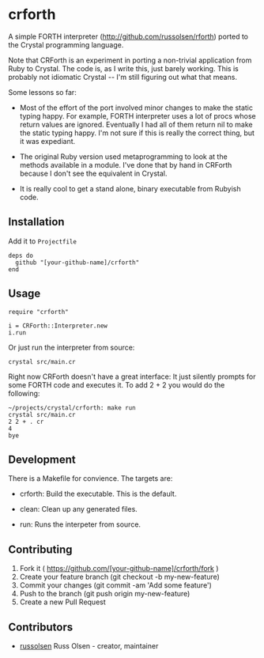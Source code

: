# crforth

A simple FORTH interpreter (http://github.com/russolsen/rforth) ported
to the Crystal programming language.

Note that CRForth is an experiment in porting a non-trivial application
from Ruby to Crystal. The code is, as I write this, just barely working.
This is probably not idiomatic Crystal -- I'm still figuring out what that
means.

Some lessons so far:

* Most of the effort of the port involved minor changes to make the static typing
happy. For example, FORTH interpreter uses a lot of procs whose return values are ignored.
Eventually I had all of them return nil to make the static typing happy. I'm not sure
if this is really the correct thing, but it was expediant.

* The original Ruby version used metaprogramming to look at the methods available
in a module. I've done that by hand in CRForth because I don't see the equivalent
in Crystal.

* It is really cool to get a stand alone, binary executable from Rubyish code.

## Installation

Add it to `Projectfile`

```crystal
deps do
  github "[your-github-name]/crforth"
end
```

## Usage

```crystal
require "crforth"

i = CRForth::Interpreter.new
i.run
```

Or just run the interpreter from source:

```crystal
crystal src/main.cr
```

Right now CRForth doesn't have a great interface: It just silently prompts for
some FORTH code and executes it. To add 2 + 2 you would do the following:

```
~/projects/crystal/crforth: make run
crystal src/main.cr
2 2 + . cr
4
bye
````

## Development

There is a Makefile for convience. The targets are:

* crforth: Build the executable. This is the default.

* clean: Clean up any generated files.

* run: Runs the interpeter from source.

## Contributing

1. Fork it ( https://github.com/[your-github-name]/crforth/fork )
2. Create your feature branch (git checkout -b my-new-feature)
3. Commit your changes (git commit -am 'Add some feature')
4. Push to the branch (git push origin my-new-feature)
5. Create a new Pull Request

## Contributors

- [russolsen](https://github.com/[russolsen]) Russ Olsen - creator, maintainer
